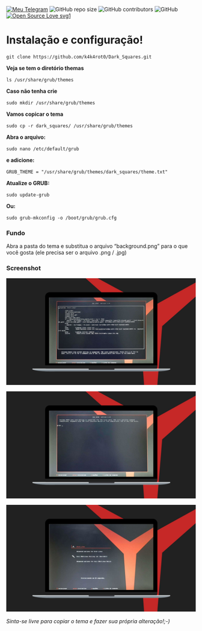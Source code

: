 [![Meu Telegram](https://img.shields.io/badge/Meu-Telegram-red)](https://t.me/k4k4rot0)
![GitHub repo size](https://img.shields.io/github/repo-size/k4k4rot0/Dark_Squares?label=Tamanho)
![GitHub contributors](https://img.shields.io/github/contributors/k4k4rot0/login?color=yellow&label=contribuidores)
![GitHub](https://img.shields.io/github/license/k4k4rot0/Dark_Squares?label=Licença)
[![Open Source Love svg1](https://badges.frapsoft.com/os/v1/open-source.svg?v=103)](https://github.com/ellerbrock/open-source-badges/)

# Instalação e configuração! 

```
git clone https://github.com/k4k4rot0/Dark_Squares.git
```

**Veja se tem o diretório themas** 

```
ls /usr/share/grub/themes
```

**Caso não tenha crie**

```
sudo mkdir /usr/share/grub/themes
```

**Vamos copicar o tema**

```
sudo cp -r dark_squares/ /usr/share/grub/themes
```

**Abra o arquivo:** 

```
sudo nano /etc/default/grub 
```

**e adicione:** 

```
GRUB_THEME = "/usr/share/grub/themes/dark_squares/theme.txt"
```

**Atualize o GRUB:** 

```
sudo update-grub
```

**Ou:** 

```
sudo grub-mkconfig -o /boot/grub/grub.cfg
```

### Fundo 

Abra a pasta do tema e substitua o arquivo “background.png” para o que você gosta (ele precisa ser o arquivo .png / .jpg) 


### Screenshot 

![screenshot](/imagens/logo-01.png)

![screenshot](/imagens/logo-02.png)

![screenshot](/imagens/logo-03.png)

_Sinta-se livre para copiar o tema e fazer sua própria alteração!;-)_


